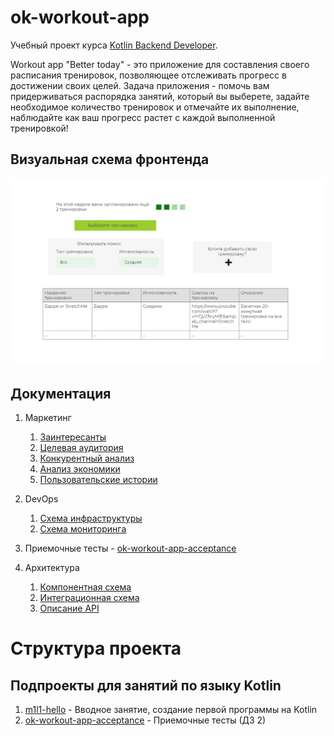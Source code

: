 # ok-workout-app

Учебный проект курса
[Kotlin Backend Developer](https://otus.ru/lessons/kotlin/?int_source=courses_catalog&int_term=programming).

Workout app "Better today" - это приложение для составления своего расписания тренировок, позволяющее отслеживать прогресс
в достижении своих целей. Задача приложения - помочь вам придерживаться распорядка занятий, который вы выберете, задайте
необходимое количество тренировок и отмечайте их выполнение, наблюдайте как ваш прогресс растет с каждой выполненной тренировкой!

## Визуальная схема фронтенда
![Схема фронтэнда](imgs/Frontend.png)

## Документация

1. Маркетинг
    1. [Заинтересанты](./docs/marketing/stakeholders.md)
    2. [Целевая аудитория](./docs/marketing/target-audience.md)
    3. [Конкурентный анализ](./docs/marketing/concurrency.md)
    4. [Анализ экономики](./docs/marketing/economy.md)
    5. [Пользовательские истории](./docs/marketing/user-stories.md)

2. DevOps
    1. [Схема инфраструктуры](./docs/devops/infrastruture)
    2. [Схема мониторинга](./docs/devops/monitoring)

3. Приемочные тесты - [ok-workout-app-acceptance](ok-workout-app-acceptance)

4. Архитектура

   1. [Компонентная схема](./docs/architecture/arch.md)
   2. [Интеграционная схема](./docs/architecture/integration.md)
   3. [Описание API](./docs/architecture/api.md)

# Структура проекта

## Подпроекты для занятий по языку Kotlin
1. [m1l1-hello](m1l1-hello) - Вводное занятие, создание первой программы на Kotlin
2. [ok-workout-app-acceptance](ok-workout-app-acceptance) - Приемочные тесты (ДЗ 2)

